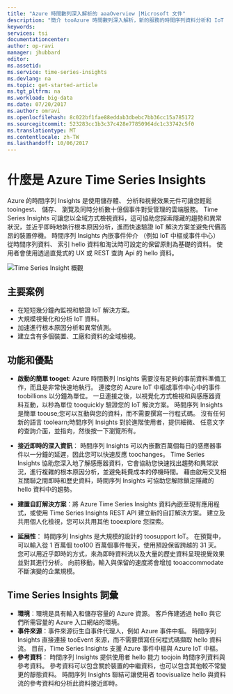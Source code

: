 ```yaml
---
title: "Azure 時間數列深入解析的 aaaOverview |Microsoft 文件"
description: "簡介 tooAzure 時間數列深入解析，新的服務的時間序列資料分析和 IoT 解決方案"
keywords: 
services: tsi
documentationcenter: 
author: op-ravi
manager: jhubbard
editor: 
ms.assetid: 
ms.service: time-series-insights
ms.devlang: na
ms.topic: get-started-article
ms.tgt_pltfrm: na
ms.workload: big-data
ms.date: 07/20/2017
ms.author: omravi
ms.openlocfilehash: 8c022bf1fae88eddab3dbebc7bb36cc15a785172
ms.sourcegitcommit: 523283cc1b3c37c428e77850964dc1c33742c5f0
ms.translationtype: MT
ms.contentlocale: zh-TW
ms.lasthandoff: 10/06/2017
---
```

# <a name="what-is-azure-time-series-insights"></a>什麼是 Azure Time Series Insights

Azure 的時間序列 Insights 是使用儲存體、 分析和視覺效果元件可讓您輕鬆 tooingest、 儲存、 瀏覽及同時分析數十億個事件對受管理的雲端服務。 Time Series Insights 可讓您以全域方式檢視資料，這可協助您探索隱藏的趨勢和異常狀況，並近乎即時地執行根本原因分析，進而快速驗證 IoT 解決方案並避免代價高昂的裝置停機。 時間序列 Insights 內嵌事件仲介 （例如 IoT 中樞或事件中心） 從時間序列資料、 索引 hello 資料和淘汰時可設定的保留原則為基礎的資料。 使用者會使用透過直覺式的 UX 或 REST 查詢 Api 的 hello 資料。

![Time Series Insight 概觀](media/overview/time-series-insights-overview-flow.png)

## <a name="primary-scenarios"></a>主要案例

* 在短短幾分鐘內監視和驗證 IoT 解決方案。
* 大規模視覺化和分析 IoT 資料。
* 加速進行根本原因分析和異常偵測。
* 建立含有多個裝置、工廠和資料的全域檢視。

## <a name="capabilities-and-benefits"></a>功能和優點

* **啟動的簡單 tooget**: Azure 時間數列 Insights 需要沒有足夠的事前資料準備工作，而且是非常快速地執行。 連接您的 Azure IoT 中樞或事件中心中的事件 toobillions 以分鐘為單位。 一旦連接之後，以視覺化方式檢視和與感應器資料互動，以秒為單位 tooquickly 驗證您的 IoT 解決方案。 時間序列 Insights 是簡單 toouse;您可以互動與您的資料，而不需要撰寫一行程式碼。  沒有任何新的語言 toolearn;時間序列 Insights 對於進階使用者，提供細微、 任意文字的查詢介面，並指向，然後按一下瀏覽所有。

* **接近即時的深入資訊**： 時間序列 Insights 可以內嵌數百萬個每日的感應器事件以一分鐘的延遲，因此您可以快速反應 toochanges。 Time Series Insights 協助您深入地了解感應器資料，它會協助您快速找出趨勢和異常狀況，進行複雜的根本原因分析，並避免耗費成本的停機時間。 藉由啟用交叉相互關聯之間即時和歷史資料，時間序列 Insights 可協助您解除鎖定隱藏的 hello 資料中的趨勢。

* **建置自訂解決方案**：將 Azure Time Series Insights 資料內嵌至現有應用程式，或使用 Time Series Insights REST API 建立新的自訂解決方案。 建立及共用個人化檢視，您可以共用其他 tooexplore 您探索。

* **延展性**： 時間序列 Insights 是大規模的設計的 toosupport IoT。 在預覽中，可以輸入從 1 百萬個 too100 百萬個事件每天，使用預設保留跨越的 31 天。 您可以用近乎即時的方式，來為即時資料流以及大量的歷史資料呈現視覺效果並對其進行分析。 向前移動，輸入與保留的速度將會增加 tooaccommodate 不斷演變的企業規模。

## <a name="time-series-insights-glossary"></a>Time Series Insights 詞彙

* **環境**︰環境是具有輸入和儲存容量的 Azure 資源。  客戶佈建透過 hello 與它們所需容量的 Azure 入口網站的環境。
* **事件來源**：事件來源衍生自事件代理人，例如 Azure 事件中樞。  時間序列 Insights 直接連接 tooEvent 來源，而不需要撰寫任何程式碼擷取 hello 資料流。 目前，Time Series Insights 支援 Azure 事件中樞與 Azure IoT 中樞。
* **參考資料**： 時間序列 Insights 提供使用者 hello 能力 toojoin 時間序列資料與參考資料。  參考資料可以包含關於裝置的中繼資料，也可以包含其他較不常變更的靜態資料。 時間序列 Insights 聯結可讓使用者 toovisualize hello 與資料流的參考資料和分析此資料接近即時。
